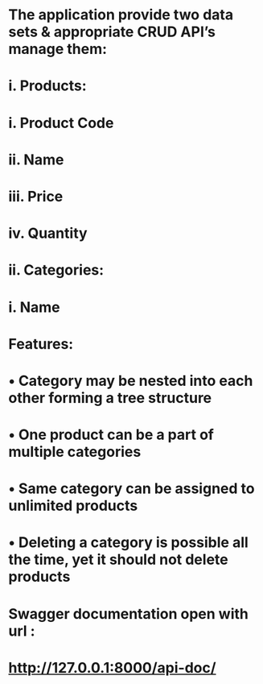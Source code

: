 # The application provide two data sets & appropriate CRUD API’s manage them:  
# i. Products:  
#   i. Product Code 
#   ii. Name 
#   iii. Price 
#   iv. Quantity
# ii. Categories:  
#   i. Name  
# Features:  
# • Category may be nested into each other forming a tree structure  
# • One product can be a part of multiple categories  
# • Same category can be assigned to unlimited products  
# • Deleting a category is possible all the time, yet it should not delete products 
# Swagger documentation open with url : 
#     http://127.0.0.1:8000/api-doc/
